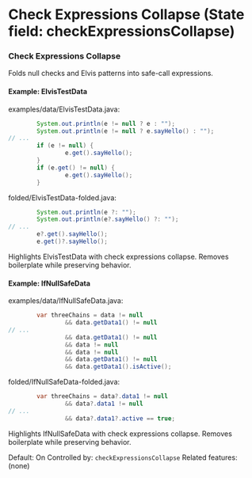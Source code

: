 # Check Expressions Collapse (State field: checkExpressionsCollapse)

### Check Expressions Collapse
Folds null checks and Elvis patterns into safe-call expressions.

#### Example: ElvisTestData

examples/data/ElvisTestData.java:
```java
        System.out.println(e != null ? e : "");
        System.out.println(e != null ? e.sayHello() : "");
// ...
        if (e != null) {
                e.get().sayHello();
        }
        if (e.get() != null) {
                e.get().sayHello();
        }
```

folded/ElvisTestData-folded.java:
```java
        System.out.println(e ?: "");
        System.out.println(e?.sayHello() ?: "");
// ...
        e?.get().sayHello();
        e.get()?.sayHello();
```

Highlights ElvisTestData with check expressions collapse.
Removes boilerplate while preserving behavior.

#### Example: IfNullSafeData

examples/data/IfNullSafeData.java:
```java
        var threeChains = data != null
                && data.getData1() != null
// ...
                && data.getData1() != null
                && data != null
                && data != null
                && data.getData1() != null
                && data.getData1().isActive();
```

folded/IfNullSafeData-folded.java:
```java
        var threeChains = data?.data1 != null
                && data?.data1 != null
// ...
                && data?.data1?.active == true;
```

Highlights IfNullSafeData with check expressions collapse.
Removes boilerplate while preserving behavior.

Default: On
Controlled by: `checkExpressionsCollapse`
Related features: (none)
